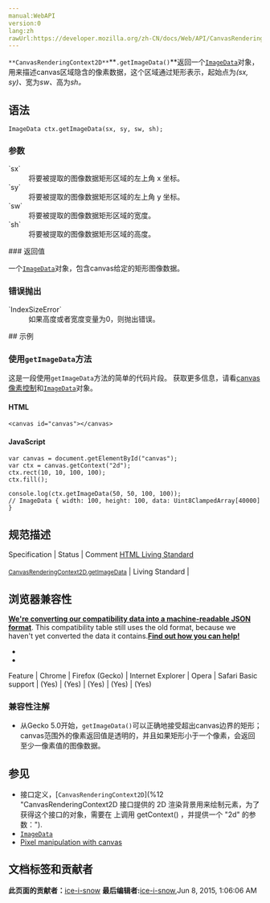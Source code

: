 ```yaml
---
manual:WebAPI
version:0
lang:zh
rawUrl:https://developer.mozilla.org/zh-CN/docs/Web/API/CanvasRenderingContext2D/getImageData
---
```






`**CanvasRenderingContext2D**`**`.getImageData()`**返回一个[`ImageData`](%17 "ImageData 接口描述 <canvas> 元素的一个隐含像素数据的区域。使用 ImageData() 构造函数创建或者使用和 canvas 在一起的 CanvasRenderingContext2D 对象的创建方法： createImageData() 和 getImageData()。也可以使用 putImageData() 设置 canvas 的一部分。")对象，用来描述canvas区域隐含的像素数据，这个区域通过矩形表示，起始点为<em>(sx, sy)、</em>宽为<em>sw、</em>高为<em>sh。</em>


## 语法<a name="语法"></a>

```
ImageData ctx.getImageData(sx, sy, sw, sh);

```

### 参数<a name="参数"></a>
<dl><dt id=''>`sx`</dt><dd>将要被提取的图像数据矩形区域的左上角 x 坐标。</dd><dt id=''>`sy`</dt><dd>将要被提取的图像数据矩形区域的左上角 y 坐标。</dd><dt id=''>`sw`</dt><dd>将要被提取的图像数据矩形区域的宽度。</dd><dt id=''>`sh`</dt><dd>将要被提取的图像数据矩形区域的高度。</dd></dl>
### 返回值<a name="返回值"></a>


一个[`ImageData`](%17 "ImageData 接口描述 <canvas> 元素的一个隐含像素数据的区域。使用 ImageData() 构造函数创建或者使用和 canvas 在一起的 CanvasRenderingContext2D 对象的创建方法： createImageData() 和 getImageData()。也可以使用 putImageData() 设置 canvas 的一部分。")对象，包含canvas给定的矩形图像数据。


### 错误抛出<a name="错误抛出"></a>
<dl><dt id=''>`IndexSizeError`</dt><dd>如果高度或者宽度变量为0，则抛出错误。</dd></dl>
## 示例<a name="示例"></a>

### 使用`getImageData`方法<a name="使用_getImageData_方法"></a>


这是一段使用`getImageData`方法的简单的代码片段。 获取更多信息，请看[canvas像素控制](%23720 "")和[`ImageData`](%17 "ImageData 接口描述 <canvas> 元素的一个隐含像素数据的区域。使用 ImageData() 构造函数创建或者使用和 canvas 在一起的 CanvasRenderingContext2D 对象的创建方法： createImageData() 和 getImageData()。也可以使用 putImageData() 设置 canvas 的一部分。")对象。


#### HTML<a name="HTML"></a>

```
<canvas id="canvas"></canvas>
```

#### JavaScript<a name="JavaScript"></a>

```
var canvas = document.getElementById("canvas");
var ctx = canvas.getContext("2d");
ctx.rect(10, 10, 100, 100);
ctx.fill();

console.log(ctx.getImageData(50, 50, 100, 100));
// ImageData { width: 100, height: 100, data: Uint8ClampedArray[40000] } 

```

## 规范描述<a name="规范描述"></a>
Specification | Status | Comment 
[HTML Living Standard<br></br><small>CanvasRenderingContext2D.getImageData</small>](%23722 "") | Living Standard |  


## 浏览器兼容性<a name="浏览器兼容性"></a>


**[We&#39;re converting our compatibility data into a machine-readable JSON format](%3344 "")**. This compatibility table still uses the old format, because we haven&#39;t yet converted the data it contains.**[Find out how you can help!](%3392 "")**


* 
* 
Feature | Chrome | Firefox (Gecko) | Internet Explorer | Opera | Safari 
Basic support | (Yes) | (Yes) | (Yes) | (Yes) | (Yes) 




### 兼容性注解<a name="兼容性注解"></a>

* 从Gecko 5.0开始，`getImageData()`可以正确地接受超出canvas边界的矩形；canvas范围外的像素返回值是透明的，并且如果矩形小于一个像素，会返回至少一像素值的图像数据。

## 参见<a name="参见"></a>

* 接口定义，[`CanvasRenderingContext2D`](%12 "CanvasRenderingContext2D 接口提供的 2D 渲染背景用来绘制<canvas>元素，为了获得这个接口的对象，需要在 <canvas> 上调用 getContext() ，并提供一个 "2d" 的参数：").
* [`ImageData`](%17 "ImageData 接口描述 <canvas> 元素的一个隐含像素数据的区域。使用 ImageData() 构造函数创建或者使用和 canvas 在一起的 CanvasRenderingContext2D 对象的创建方法： createImageData() 和 getImageData()。也可以使用 putImageData() 设置 canvas 的一部分。")
* [Pixel manipulation with canvas](%23720 "")



## 文档标签和贡献者
**此页面的贡献者：**[ice-i-snow](%4741 "")
**最后编辑者:**[ice-i-snow](%4741 ""),<time>Jun 8, 2015, 1:06:06 AM</time>


